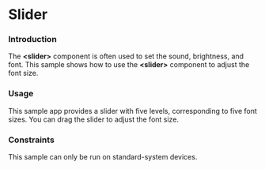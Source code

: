 # Slider

### Introduction

The **<slider\>** component is often used to set the sound, brightness, and font. This sample shows how to use the **<slider\>** component to adjust the font size.

### Usage

 This sample app provides a slider with five levels, corresponding to five font sizes. You can drag the slider to adjust the font size.

### Constraints

This sample can only be run on standard-system devices.
